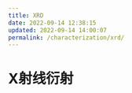 ```yaml
---
title: XRD
date: 2022-09-14 12:38:15
updated: 2022-09-14 14:00:07
permalink: /characterization/xrd/
---
```


# X射线衍射
